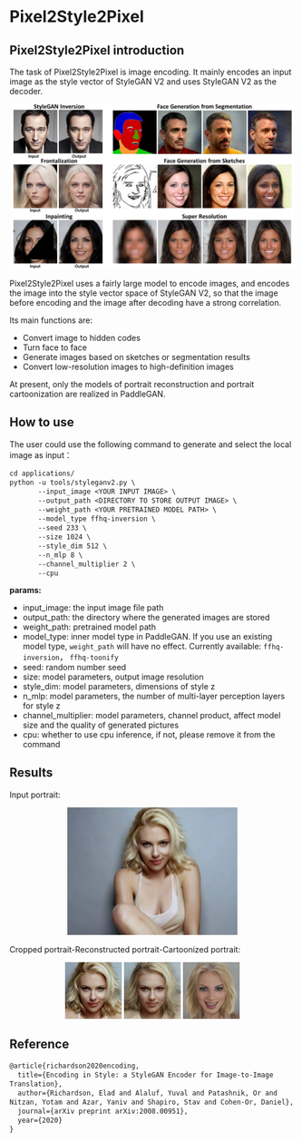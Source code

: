 # Pixel2Style2Pixel

## Pixel2Style2Pixel introduction

The task of Pixel2Style2Pixel is image encoding. It mainly encodes an input image as the style vector of StyleGAN V2 and uses StyleGAN V2 as the decoder.

<div align="center">
  <img src="../../imgs/pSp-teaser.jpg" width="500"/>
</div>

Pixel2Style2Pixel uses a fairly large model to encode images, and encodes the image into the style vector space of StyleGAN V2, so that the image before encoding and the image after decoding have a strong correlation.

Its main functions are:

- Convert image to hidden codes
- Turn face to face
- Generate images based on sketches or segmentation results
- Convert low-resolution images to high-definition images

At present, only the models of portrait reconstruction and portrait cartoonization are realized in PaddleGAN.

## How to use

The user could use the following command to generate and select the local image as input：

```
cd applications/
python -u tools/styleganv2.py \
       --input_image <YOUR INPUT IMAGE> \
       --output_path <DIRECTORY TO STORE OUTPUT IMAGE> \
       --weight_path <YOUR PRETRAINED MODEL PATH> \
       --model_type ffhq-inversion \
       --seed 233 \
       --size 1024 \
       --style_dim 512 \
       --n_mlp 8 \
       --channel_multiplier 2 \
       --cpu
```

**params:**
- input_image: the input image file path
- output_path: the directory where the generated images are stored
- weight_path: pretrained model path
- model_type: inner model type in PaddleGAN. If you use an existing model type, `weight_path` will have no effect.
  Currently available: `ffhq-inversion`， `ffhq-toonify`
- seed: random number seed
- size: model parameters, output image resolution
- style_dim: model parameters, dimensions of style z
- n_mlp: model parameters, the number of multi-layer perception layers for style z
- channel_multiplier: model parameters, channel product, affect model size and the quality of generated pictures
- cpu: whether to use cpu inference, if not, please remove it from the command


## Results

Input portrait:

<div align="center">
    <img src="../../imgs/pSp-input.png" width="300"/> 
</div>

Cropped portrait-Reconstructed portrait-Cartoonized portrait:

<div align="center">
    <img src="../../imgs/pSp-input-crop.png" width="100"/>
    <img src="../../imgs/pSp-inversion.png" width="100"/>
    <img src="../../imgs/pSp-toonify.png" width="100"/> 
</div>

## Reference

```
@article{richardson2020encoding,
  title={Encoding in Style: a StyleGAN Encoder for Image-to-Image Translation},
  author={Richardson, Elad and Alaluf, Yuval and Patashnik, Or and Nitzan, Yotam and Azar, Yaniv and Shapiro, Stav and Cohen-Or, Daniel},
  journal={arXiv preprint arXiv:2008.00951},
  year={2020}
}

```
